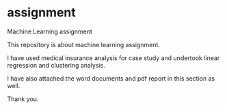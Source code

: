 # assignment
Machine Learning assignment

This repository is about machine learning assignment.

I have used medical insurance analysis for case study and undertook linear regression and clustering analysis.

I have also attached the word documents and pdf report in this section as well.

Thank you.
